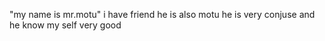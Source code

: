 "my name is mr.motu"
i have friend he is also motu
he is very conjuse
and he know my self very good
